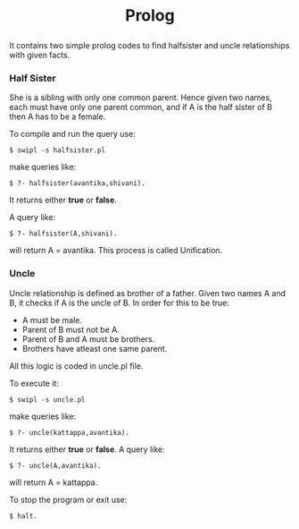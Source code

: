 # <p align="center"> Prolog <p>

It contains two simple prolog codes to find halfsister and uncle relationships with given facts. 

### Half Sister
 
She is a sibling with only one common parent.
Hence given two names, each must have only one parent common, and if A is the half sister of B then A has to be a female.

To compile and run the query use:
```
$ swipl -s halfsister.pl
```

make queries like:
```
$ ?- halfsister(avantika,shivani).
```
It returns either **true** or **false**.

A query like:
```
$ ?- halfsister(A,shivani).
```
will return A = avantika. This process is called Unification.

### Uncle  
Uncle relationship is defined as brother of a father. Given two names A and B, it checks if A is the uncle of B. In order for this to be true:
* A must be male.
* Parent of B must not be A.
* Parent of B and A must be brothers.
* Brothers have atleast one same parent.

All this logic is coded in uncle.pl file.

To execute it:
```
$ swipl -s uncle.pl
```

make queries like:
```
$ ?- uncle(kattappa,avantika).
```
It returns either **true** or **false**.
A query like:
```
$ ?- uncle(A,avantika).
```
will return A = kattappa. 

To stop the program or exit use: 
```
$ halt. 
```
